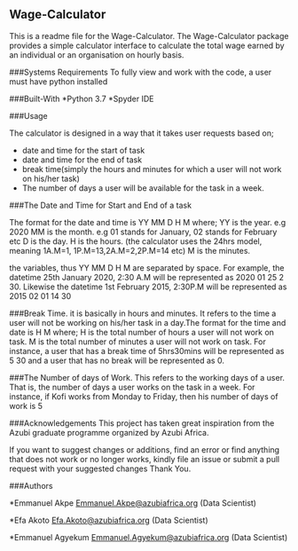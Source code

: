 ## Wage-Calculator
This is a readme file for the Wage-Calculator.
The Wage-Calculator package provides a simple calculator interface to calculate 
the total wage earned by an individual or an organisation on 
hourly basis.

###Systems Requirements
To fully view and work with the code, a user must have python installed

###Built-With
*Python 3.7
*Spyder IDE


###Usage

The calculator is designed in a way that it takes user requests based on;
* date and time for the start of task
* date and time for the end of task
* break time(simply the hours and minutes for which a user will not work on his/her task)
* The number of days a user will be available for the task in a week.

###The Date and Time for Start and End of a task

The format for the date and time is YY MM D H M
where;
	YY is the year. e.g 2020
	MM is the month. e.g 01 stands for January, 02 stands for February etc
	D  is the day. 
	H  is the hours.
(the calculator uses the 24hrs model, meaning 1A.M=1, 1P.M=13,2A.M=2,2P.M=14 etc)
	M  is the minutes.

the variables, thus YY MM D H M are separated by space. For example, the 
datetime 25th January 2020, 2:30 A.M will be represented as 2020 01 25 2 30.
Likewise the datetime 1st February 2015, 2:30P.M will be represented as
2015 02 01 14 30

###Break Time.
it is basically in hours and minutes. It refers to the time a user will not be working
on his/her task in a day.The format for the time and date is H M where;
	H is the total number of hours a user will not work on task.
	M is the total number of minutes a user will not work on task.
For instance, a user that has a break time of 5hrs30mins will be represented as 5 30
and a user that has no break will be represented as 0.

###The Number of days of Work.
This refers to the working days of a user. That is, the number of days a user
works on the task in a week. For instance, if Kofi works from Monday to Friday, then his 
number of days of work is 5


###Acknowledgements
This project has taken great inspiration from the Azubi graduate programme 
organized by Azubi Africa.


If you want to suggest changes or additions, find an error or find anything that
does not work or no longer works, kindly file an issue or submit a pull request 
with your suggested changes
Thank You.


###Authors

*Emmanuel Akpe
Emmanuel.Akpe@azubiafrica.org
(Data Scientist)

*Efa Akoto
Efa.Akoto@azubiafrica.org
(Data Scientist)

*Emmanuel Agyekum
Emmanuel.Agyekum@azubiafrica.org
(Data Scientist)







